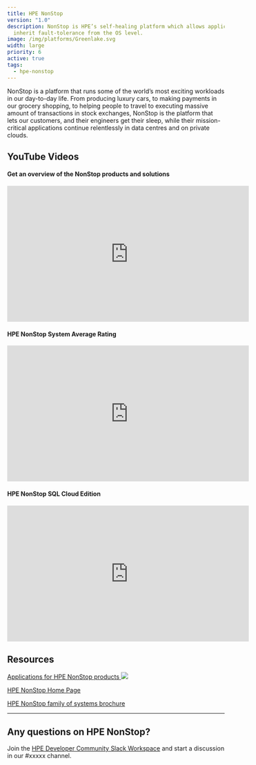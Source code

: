 ```yaml
---
title: HPE NonStop
version: "1.0"
description: NonStop is HPE’s self-healing platform which allows applications to
  inherit fault-tolerance from the OS level.
image: /img/platforms/Greenlake.svg
width: large
priority: 6
active: true
tags:
  - hpe-nonstop
---
```

NonStop is a platform that runs some of the world’s most exciting workloads in our day-to-day life. From producing luxury cars, to making payments in our grocery shopping, to helping people to travel to executing massive amount of transactions in stock exchanges, NonStop is the platform that lets our customers, and their engineers get their sleep, while their mission-critical applications continue relentlessly in data centres and on private clouds. 


## YouTube Videos

#### Get an overview of the NonStop products and solutions
<iframe width="560" height="315" src="https://www.youtube.com/embed/Kel5ft2bUDo" title="YouTube video player" frameborder="0" allow="accelerometer; autoplay; clipboard-write; encrypted-media; gyroscope; picture-in-picture; web-share" allowfullscreen></iframe>

#### HPE NonStop System Average Rating
<iframe width="560" height="315" src="https://www.youtube.com/embed/R9OWC5jRpuE" title="YouTube video player" frameborder="0" allow="accelerometer; autoplay; clipboard-write; encrypted-media; gyroscope; picture-in-picture; web-share" allowfullscreen></iframe>

#### HPE NonStop SQL Cloud Edition
<iframe width="560" height="315" src="https://www.youtube.com/embed/5b-h20SduTc" title="YouTube video player" frameborder="0" allow="accelerometer; autoplay; clipboard-write; encrypted-media; gyroscope; picture-in-picture; web-share" allowfullscreen></iframe>

## Resources

[Applications for HPE NonStop products ![](Github)](https://github.com/HewlettPackard/NonStop)

[HPE NonStop Home Page](https://www.hpe.com/us/en/servers/nonstop.html)

[HPE NonStop family of systems brochure](https://www.hpe.com/psnow/doc/4aa4-2988enw)

- - -

## Any questions on HPE NonStop?

Join the [HPE Developer Community Slack Workspace](https://developer.hpe.com/slack-signup) and start a discussion in our #xxxxx channel.